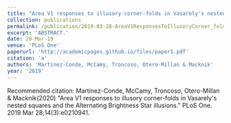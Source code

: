 ```yaml
---
title: "Area V1 responses to illusory corner-folds in Vasarely's nested squares and the Alternating Brightness Star illusions."
collection: publications
permalink: /publication/2019-03-28-AreaV1ResponsesToIllusoryCorner_foldsInVasarely_sNestedSquaresA
excerpt: 'ABSTRACT.'
date: 28-Mar-19
venue: 'PLoS One'
paperurl: 'http://academicpages.github.io/files/paper1.pdf'
citation: 'a'
authors: 'Martinez-Conde, McCamy, Troncoso, Otero-Millan & Macknik'
year: '2019'
---
```


Recommended citation: Martinez-Conde, McCamy, Troncoso, Otero-Millan & Macknik(2020) "Area V1 responses to illusory corner-folds in Vasarely's nested squares and the Alternating Brightness Star illusions." PLoS One. 2019 Mar 28;14(3):e0210941. 
